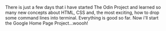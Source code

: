 There is just a few days that i have started The Odin Project and learned so many new 
concepts about HTML, CSS and, the most exciting, how to drop some command lines into 
terminal. Everything is good so far. Now i'll start the Google Home Page 
Project...woooh!
